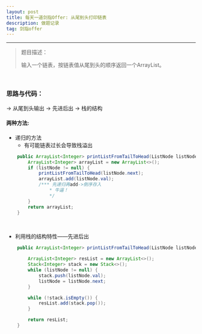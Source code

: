 ```yaml
---
layout: post
title: 每天一道剑指Offer: 从尾到头打印链表
description: 做题记录
tag: 剑指offer
---
```


---



>  题目描述：
>
> 输入一个链表，按链表值从尾到头的顺序返回一个ArrayList。

<br>

### 思路与代码：

-> 从尾到头输出 -> 先进后出 -> 栈的结构

#### 两种方法:

* 递归的方法     
  * 有可能链表过长会导致栈溢出

```java
    public ArrayList<Integer> printListFromTailToHead(ListNode listNode) {
        ArrayList<Integer> arrayList = new ArrayList<>();    
        if (listNode != null) {        
            printListFromTailToHead(listNode.next);       
            arrayList.add(listNode.val);        
            /*** 先递归再add->倒序存入         
                * 牛逼！         
                */    
        }    
        return arrayList;
    }
```
<br>

* 利用栈的结构特性——先进后出

```java
    public ArrayList<Integer> printListFromTailToHead(ListNode listNode) {

        ArrayList<Integer> resList = new ArrayList<>();
        Stack<Integer> stack = new Stack<>();
        while (listNode != null) {
            stack.push(listNode.val);
            listNode = listNode.next;
        }

        while (!stack.isEmpty()) {
            resList.add(stack.pop());
        }

        return resList;
    }
```